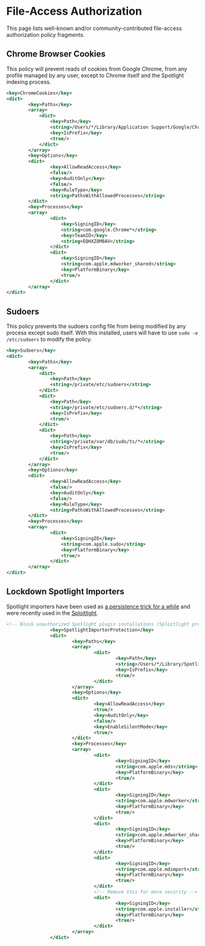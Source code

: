 # File-Access Authorization

This page lists well-known and/or community-contributed file-access
authorization policy fragments.

## Chrome Browser Cookies

This policy will prevent reads of cookies from Google Chrome, from any profile
managed by any user, except to Chrome itself and the Spotlight indexing
process.

```xml
<key>ChromeCookies</key>
<dict>
		<key>Paths</key>
		<array>
			<dict>
				<key>Path</key>
				<string>/Users/*/Library/Application Support/Google/Chrome/*/Cookies</string>
				<key>IsPrefix</key>
				<true/>
			</dict>
		</array>
		<key>Options</key>
		<dict>
				<key>AllowReadAccess</key>
				<false/>
				<key>AuditOnly</key>
				<false/>
				<key>RuleType</key>
				<string>PathsWithAllowedProcesses</string>
		</dict>
		<key>Processes</key>
		<array>
				<dict>
					<key>SigningID</key>
					<string>com.google.Chrome*</string>
					<key>TeamID</key>
					<string>EQHXZ8M8AV</string>
				</dict>
				<dict>
					<key>SigningID</key>
					<string>com.apple.mdworker_shared</string>
					<key>PlatformBinary</key>
					<true/>
				</dict>
		</array>
</dict>
```

## Sudoers

This policy prevents the sudoers config file from being modified by any process
except sudo itself. With this installed, users will have to use
`sudo -e /etc/sudoers` to modify the policy.

```xml
<key>Sudoers</key>
<dict>
		<key>Paths</key>
		<array>
			<dict>
				<key>Path</key>
				<string>/private/etc/sudoers</string>
			</dict>
			<dict>
				<key>Path</key>
				<string>/private/etc/sudoers.d/*</string>
				<key>IsPrefix</key>
				<true/>
			</dict>
			<dict>
				<key>Path</key>
				<string>/private/var/db/sudo/ts/*</string>
				<key>IsPrefix</key>
				<true/>
			</dict>
		</array>
		<key>Options</key>
		<dict>
				<key>AllowReadAccess</key>
				<false/>
				<key>AuditOnly</key>
				<false/>
				<key>RuleType</key>
				<string>PathsWithAllowedProcesses</string>
		</dict>
		<key>Processes</key>
		<array>
				<dict>
					<key>SigningID</key>
					<string>com.apple.sudo</string>
					<key>PlatformBinary</key>
					<true/>
				</dict>
		</array>
</dict>
```

## Lockdown Spotlight Importers

Spotlight importers have been used as [a persistence trick for a while](https://theevilbit.github.io/beyond/beyond_0011/) and were recently used in the [Sploitlight](https://www.microsoft.com/en-us/security/blog/2025/07/28/sploitlight-analyzing-a-spotlight-based-macos-tcc-vulnerability/).

```xml
<!-- Block unauthorized Spotlight plugin installations (Sploitlight protection) -->
                <key>SpotlightImporterProtection</key>
                <dict>
                        <key>Paths</key>
                        <array>
                                <dict>
                                        <key>Path</key>
                                        <string>/Users/*/Library/Spotlight</string>
                                        <key>IsPrefix</key>
                                        <true/>
                                </dict>
                        </array>
                        <key>Options</key>
                        <dict>
                                <key>AllowReadAccess</key>
                                <true/>
                                <key>AuditOnly</key>
                                <false/>
                                <key>EnableSilentMode</key>
                                <true/>
                        </dict>
                        <key>Processes</key>
                        <array>
                                <dict>
                                        <key>SigningID</key>
                                        <string>com.apple.mds</string>
                                        <key>PlatformBinary</key>
                                        <true/>
                                </dict>
                                <dict>
                                        <key>SigningID</key>
                                        <string>com.apple.mdworker</string>
                                        <key>PlatformBinary</key>
                                        <true/>
                                </dict>
                                <dict>
                                        <key>SigningID</key>
                                        <string>com.apple.mdworker_shared</string>
                                        <key>PlatformBinary</key>
                                        <true/>
                                </dict>
                                <dict>
                                        <key>SigningID</key>
                                        <string>com.apple.mdimport</string>
                                        <key>PlatformBinary</key>
                                        <true/>
                                </dict>
                                <!-- Remove this for more security -->
                                <dict>
                                        <key>SigningID</key>
                                        <string>com.apple.installer</string>
                                        <key>PlatformBinary</key>
                                        <true/>
                                </dict>
                        </array>
                </dict>
```
